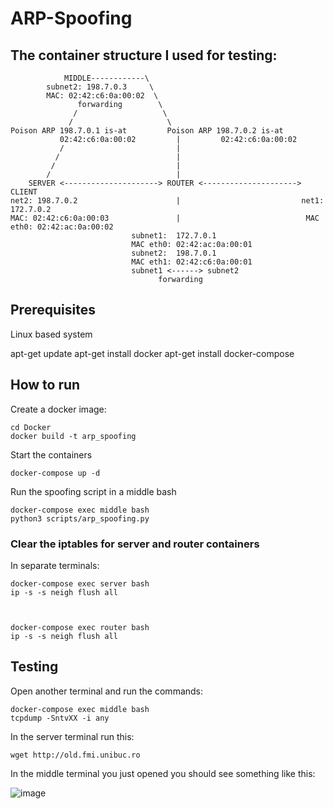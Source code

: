 # ARP-Spoofing

## The container structure I used for testing:

```
            MIDDLE------------\
        subnet2: 198.7.0.3     \
        MAC: 02:42:c6:0a:00:02  \
               forwarding        \ 
              /                   \
             /                     \
Poison ARP 198.7.0.1 is-at         Poison ARP 198.7.0.2 is-at 
           02:42:c6:0a:00:02         |         02:42:c6:0a:00:02
           /                         |
          /                          |
         /                           |
        /                            |
    SERVER <---------------------> ROUTER <---------------------> CLIENT
net2: 198.7.0.2                      |                           net1: 172.7.0.2
MAC: 02:42:c6:0a:00:03               |                            MAC eth0: 02:42:ac:0a:00:02
                           subnet1:  172.7.0.1
                           MAC eth0: 02:42:ac:0a:00:01
                           subnet2:  198.7.0.1
                           MAC eth1: 02:42:c6:0a:00:01
                           subnet1 <------> subnet2
                                 forwarding
```

## Prerequisites
Linux based system

  apt-get update
  apt-get install docker
  apt-get install docker-compose

## How to run

Create a docker image:

    cd Docker
    docker build -t arp_spoofing
    
Start the containers

    docker-compose up -d

Run the spoofing script in a middle bash

    docker-compose exec middle bash
    python3 scripts/arp_spoofing.py

### Clear the iptables for server and router containers 

In separate terminals:

    docker-compose exec server bash
    ip -s -s neigh flush all



    docker-compose exec router bash
    ip -s -s neigh flush all


## Testing

Open another terminal and run the commands: 

    docker-compose exec middle bash
    tcpdump -SntvXX -i any

In the server terminal run this: 
    
    wget http://old.fmi.unibuc.ro
    
In the middle terminal you just opened you should see something like this: 

![image](https://github.com/user-attachments/assets/bd090bd9-5a92-4aa6-8d0c-ba748c6d4cb3)
